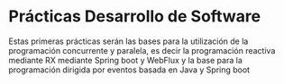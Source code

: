 # Prácticas Desarrollo de Software

Estas primeras prácticas serán las bases para la utilización de la programación concurrente y paralela, es decir la programación reactiva mediante RX mediante Spring boot y WebFlux y la base para la programación dirigida por eventos basada en Java y Spring boot



